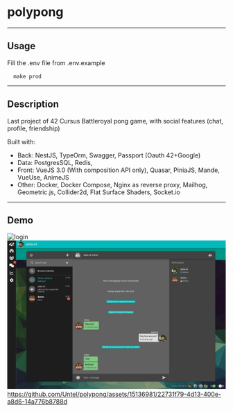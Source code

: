 # polypong
---

## Usage

Fill the .env file from .env.example
```
  make prod
```
---

## Description
Last project of 42 Cursus
Battleroyal pong game, with social features (chat, profile, friendship)

Built with:
  - Back: NestJS, TypeOrm, Swagger, Passport (Oauth 42+Google)
  - Data: PostgresSQL, Redis,
  - Front: VueJS 3.0 (With composition API only), Quasar, PiniaJS, Mande, VueUse, AnimeJS
  - Other: Docker, Docker Compose, Nginx as reverse proxy, Mailhog, Geometric.js, Collider2d, Flat Surface Shaders, Socket.io

---
## Demo
![login](./polypong_login.gif)
![inbox](./polypong_inbox.png)
https://github.com/Untel/polypong/assets/15136981/22731f79-4d13-400e-a8d6-14a776b8788d
